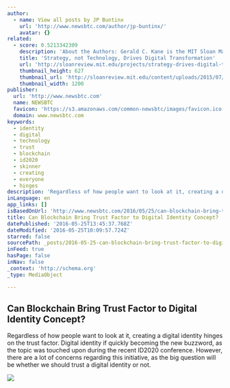```yaml
---
author:
  - name: View all posts by JP Buntinx
    url: 'http://www.newsbtc.com/author/jp-buntinx/'
    avatar: {}
related:
  - score: 0.5213342309
    description: 'About the Authors: Gerald C. Kane is the MIT Sloan Management Review guest editor for the Digital Transformation Strategy Initiative. Doug Palmer is a principal in the Digital Business and Strategy practice of Deloitte Digital. Anh Nguyen Phillips is a senior manager within Deloitte Services LP, where she leads strategic thought leadership initiatives.'
    title: 'Strategy, not Technology, Drives Digital Transformation'
    url: 'http://sloanreview.mit.edu/projects/strategy-drives-digital-transformation/'
    thumbnail_height: 627
    thumbnail_url: 'http://sloanreview.mit.edu/content/uploads/2015/07/2015DLReport-1200-1200x627.jpg'
    thumbnail_width: 1200
publisher:
  url: 'http://www.newsbtc.com'
  name: NEWSBTC
  favicon: 'https://s3.amazonaws.com/common-newsbtc/images/favicon.ico'
  domain: www.newsbtc.com
keywords:
  - identity
  - digital
  - technology
  - trust
  - blockchain
  - id2020
  - skinner
  - creating
  - everyone
  - hinges
description: 'Regardless of how people want to look at it, creating a digital identity hinges on the trust factor. Digital identity if quickly becoming the new buzzword, as the topic was touched upon during the recent ID2020 conference. However, there are a lot of concerns regarding this initiative, as the big question will be whether we should trust a digital identity or not.'
inLanguage: en
app_links: []
isBasedOnUrl: 'http://www.newsbtc.com/2016/05/25/can-blockchain-bring-trust-factor-digital-identity-concept/'
title: Can Blockchain Bring Trust Factor to Digital Identity Concept?
datePublished: '2016-05-25T13:45:37.768Z'
dateModified: '2016-05-25T10:09:57.724Z'
starred: false
sourcePath: _posts/2016-05-25-can-blockchain-bring-trust-factor-to-digital-identity-concep.md
inFeed: true
hasPage: false
inNav: false
_context: 'http://schema.org'
_type: MediaObject

---
```

<article style=""><h1>Can Blockchain Bring Trust Factor to Digital Identity Concept?</h1><p>Regardless of how people want to look at it, creating a digital identity hinges on the trust factor. Digital identity if quickly becoming the new buzzword, as the topic was touched upon during the recent ID2020 conference. However, there are a lot of concerns regarding this initiative, as the big question will be whether we should trust a digital identity or not.</p><img src="http://s3.amazonaws.com/main-newsbtc-images/2016/05/25093922/shutterstock_112161887.jpg" /></article>
